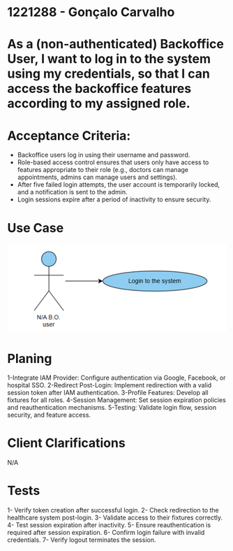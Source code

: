 # 1221288 - Gonçalo Carvalho

# As a (non-authenticated) Backoffice User, I want to log in to the system using my credentials, so that I can access the backoffice features according to my assigned role.

# Acceptance Criteria:
- Backoffice users log in using their username and password.
- Role-based access control ensures that users only have access to features appropriate to their
role (e.g., doctors can manage appointments, admins can manage users and settings).
- After five failed login attempts, the user account is temporarily locked, and a notification is
sent to the admin.
- Login sessions expire after a period of inactivity to ensure security.


# Use Case

![UseCaseDiagram](/Backend/docs/sprintB/Backoffice%20Module/us6.2.4/assets/usecase.png)

# Planing

1-Integrate IAM Provider: Configure authentication via Google, Facebook, or hospital SSO.
2-Redirect Post-Login: Implement redirection with a valid session token after IAM authentication.
3-Profile Features: Develop all fixtures for all roles.
4-Session Management: Set session expiration policies and reauthentication mechanisms.
5-Testing: Validate login flow, session security, and feature access.

# Client Clarifications

N/A

# Tests

1- Verify token creation after successful login.
2- Check redirection to the healthcare system post-login.
3- Validate access to their fixtures correctly.
4- Test session expiration after inactivity.
5- Ensure reauthentication is required after session expiration.
6- Confirm login failure with invalid credentials.
7- Verify logout terminates the session.